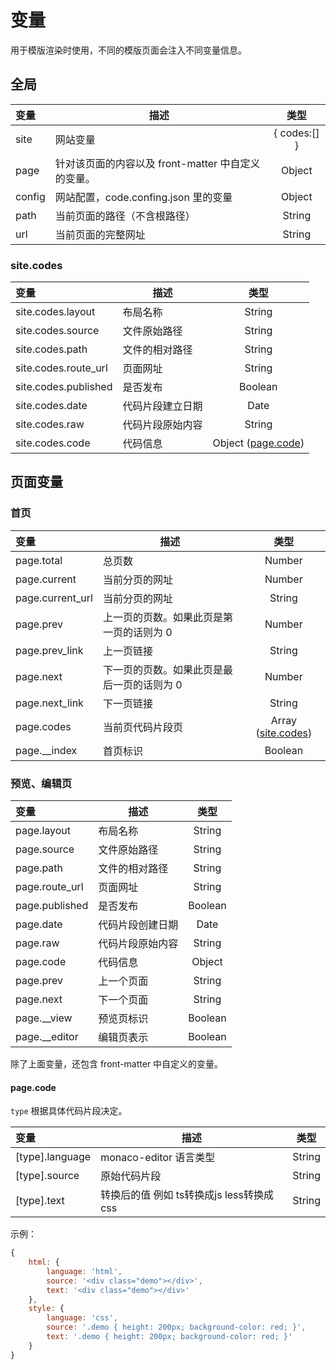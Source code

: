 # 变量
用于模版渲染时使用，不同的模版页面会注入不同变量信息。

## 全局

| 变量 | 描述 | 类型 |
|:-----------| ----------- |:-----------:|
| site | 网站变量 | { codes:[] } |
| page | 针对该页面的内容以及 front-matter 中自定义的变量。	| Object |
| config | 网站配置，code.confing.json 里的变量 | Object |
| path | 当前页面的路径（不含根路径） | String |
| url | 当前页面的完整网址 | String |

### site.codes
| 变量 | 描述 | 类型 |
|:----------- | ----------- |:-----------:|
| site.codes.layout | 布局名称 | String |
| site.codes.source | 文件原始路径 | String |
| site.codes.path | 文件的相对路径 | String |
| site.codes.route_url | 页面网址 | String |
| site.codes.published | 是否发布 | Boolean |
| site.codes.date | 代码片段建立日期 | Date |
| site.codes.raw | 代码片段原始内容 | String |
| site.codes.code | 代码信息 | Object ([page.code](#page-code)) |

## 页面变量

### 首页
| 变量 | 描述 | 类型 |
|:-----------|-----------|:-----------:|
| page.total | 总页数 | Number |
| page.current | 当前分页的网址 | Number |
| page.current_url | 当前分页的网址 | String |
| page.prev | 上一页的页数。如果此页是第一页的话则为 0 | Number |
| page.prev_link | 上一页链接 | String |
| page.next | 下一页的页数。如果此页是最后一页的话则为 0 | Number |
| page.next_link | 下一页链接 | String |
| page.codes | 当前页代码片段页 | Array ([site.codes](#site-codes))|
| page.__index | 首页标识 | Boolean |

### 预览、编辑页
| 变量 | 描述 | 类型 |
|:----------- | ----------- |:-----------:|
| page.layout | 布局名称 | String |
| page.source | 文件原始路径 | String |
| page.path | 文件的相对路径 | String |
| page.route_url | 页面网址 | String |
| page.published | 是否发布 | Boolean |
| page.date | 代码片段创建日期 | Date |
| page.raw | 代码片段原始内容 | String |
| page.code | 代码信息 | Object |
| page.prev | 上一个页面 | String |
| page.next | 下一个页面 | String |
| page.__view | 预览页标识 | Boolean |
| page.__editor | 编辑页表示 | Boolean |

除了上面变量，还包含 front-matter 中自定义的变量。

#### page.code

`type` 根据具体代码片段决定。

| 变量 | 描述 | 类型 |
|:----------- | ----------- |:-----------:|
| [type].language | monaco-editor 语言类型 | String |
| [type].source | 原始代码片段 | String |
| [type].text | 转换后的值 例如 ts转换成js less转换成css | String |


示例：
``` js
{
    html: {
        language: 'html',
        source: '<div class="demo"></div>',
        text: '<div class="demo"></div>'
    },
    style: {
        language: 'css',
        source: '.demo { height: 200px; background-color: red; }',
        text: '.demo { height: 200px; background-color: red; }'
    }
}
```